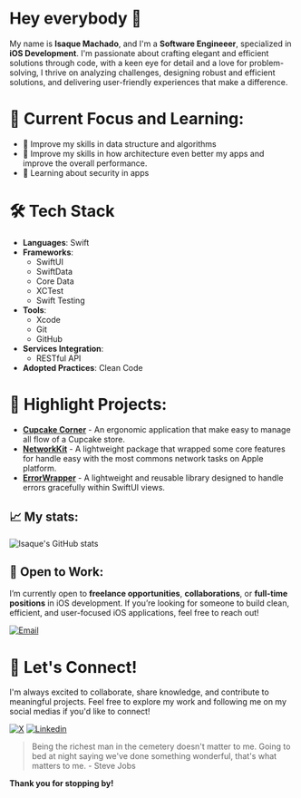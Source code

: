# Hey everybody 👋

My name is **Isaque Machado**, and I'm a **Software Engineeer**, specialized in **iOS Development**. I'm passionate about crafting elegant and efficient solutions through code, with a keen eye for detail and a love for problem-solving, I thrive on analyzing challenges, designing robust and efficient solutions, and delivering user-friendly experiences that make a difference. <br>

# 🎯 Current Focus and Learning:
- 🥞 Improve my skills in data structure and algorithms
- 🧠 Improve my skills in how architecture even better my apps and improve the overall performance.
- 🔑 Learning about security in apps

# 🛠️ Tech Stack  
- **Languages**: Swift  
- **Frameworks**:
  - SwiftUI
  - SwiftData
  - Core Data
  - XCTest
  - Swift Testing
- **Tools**:
  -  Xcode
  -  Git
  -  GitHub
- **Services Integration**:
  - RESTful API   
- **Adopted Practices**: Clean Code

# 🌟 Highlight Projects:
- [**Cupcake Corner**](https://github.com/isaqueDaSilva/Cupcake-Corner.git) - An ergonomic application that make easy to manage all flow of a Cupcake store. <br>
- [**NetworkKit**](https://github.com/isaqueDaSilva/NetworkKit.git) - A lightweight package that wrapped some core features for handle easy with the most commons network tasks on Apple platform.
- [**ErrorWrapper**](https://github.com/isaqueDaSilva/ErrorWrapper.git) - A lightweight and reusable library designed to handle errors gracefully within SwiftUI views.

## 📈 My stats:
![Isaque's GitHub stats](https://github-readme-stats.vercel.app/api?username=isaqueDaSilva&show_icons=true&theme=radical)

## 🚀 Open to Work:
I’m currently open to **freelance opportunities**, **collaborations**, or **full-time positions** in iOS development. If you’re looking for someone to build clean, efficient, and user-focused iOS applications, feel free to reach out! <br>

[![Email](https://skillicons.dev/icons?i=gmail)](mailto:isaqued@icloud.com)

# 📣 Let's Connect!  
I'm always excited to collaborate, share knowledge, and contribute to meaningful projects. Feel free to explore my work and following me on my social medias if you'd like to connect!  <br>

[![X](https://img.shields.io/badge/X-000000?style=for-the-badge&logo=x&logoColor=white)](https://x.com/dev_zaquin?s=21)
[![Linkedin](https://img.shields.io/badge/LinkedIn-0077B5?style=for-the-badge&logo=linkedin&logoColor=white)](https://www.linkedin.com/in/isaquedasilva)
<!-- [![Medium](https://img.shields.io/badge/Medium-12100E?style=for-the-badge&logo=medium&logoColor=white)](https://isaquemach.medium.com) -->

> Being the richest man in the cemetery doesn't matter to me. Going to bed at night saying we've done something wonderful, that's what matters to me. - Steve Jobs
> 
**Thank you for stopping by!**
<!--
**isaqueDaSilva/isaqueDaSilva** is a ✨ _special_ ✨ repository because its `README.md` (this file) appears on your GitHub profile.

Here are some ideas to get you started:

- 🔭 I’m currently working on ...
- 🌱 I’m currently learning ...
- 👯 I’m looking to collaborate on ...
- 🤔 I’m looking for help with ...
- 💬 Ask me about ...
- 📫 How to reach me: ...
- 😄 Pronouns: ...
- ⚡ Fun fact: ...
-->
